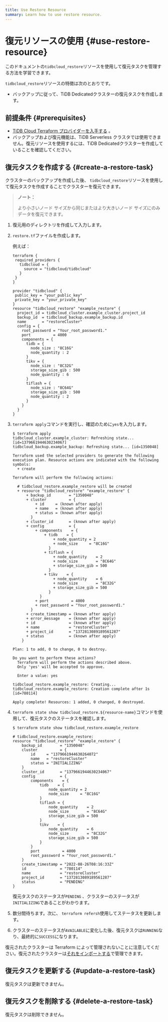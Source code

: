 ```yaml
---
title: Use Restore Resource
summary: Learn how to use restore resource.
---
```


# 復元リソースの使用 {#use-restore-resource}

このドキュメントの`tidbcloud_restore`リソースを使用して復元タスクを管理する方法を学習できます。

`tidbcloud_restore`リソースの特徴は次のとおりです。

-   バックアップに従って、TiDB Dedicatedクラスターの復元タスクを作成します。

## 前提条件 {#prerequisites}

-   [<a href="/tidb-cloud/terraform-get-tidbcloud-provider.md">TiDB Cloud Terraform プロバイダーを入手する</a>](/tidb-cloud/terraform-get-tidbcloud-provider.md) 。
-   バックアップおよび復元機能は、TiDB Serverless クラスタでは使用できません。復元リソースを使用するには、TiDB Dedicatedクラスターを作成していることを確認してください。

## 復元タスクを作成する {#create-a-restore-task}

クラスターのバックアップを作成した後、 `tidbcloud_restore`リソースを使用して復元タスクを作成することでクラスターを復元できます。

> **ノート：**
>
> より小さいノード サイズから同じまたはより大きいノード サイズにのみデータを復元できます。

1.  復元用のディレクトリを作成して入力します。

2.  `restore.tf`ファイルを作成します。

    例えば：

    ```
    terraform {
     required_providers {
       tidbcloud = {
         source = "tidbcloud/tidbcloud"
       }
     }
    }

    provider "tidbcloud" {
     public_key = "your_public_key"
     private_key = "your_private_key"
    }
    resource "tidbcloud_restore" "example_restore" {
      project_id = tidbcloud_cluster.example_cluster.project_id
      backup_id  = tidbcloud_backup.example_backup.id
      name       = "restoreCluster"
      config = {
        root_password = "Your_root_password1."
        port          = 4000
        components = {
          tidb = {
            node_size : "8C16G"
            node_quantity : 2
          }
          tikv = {
            node_size : "8C32G"
            storage_size_gib : 500
            node_quantity : 6
          }
          tiflash = {
            node_size : "8C64G"
            storage_size_gib : 500
            node_quantity : 2
          }
        }
      }
    }
    ```

3.  `terraform apply`コマンドを実行し、確認のために`yes`を入力します。

    ```
    $ terraform apply
    tidbcloud_cluster.example_cluster: Refreshing state... [id=1379661944630234067]
    tidbcloud_backup.example_backup: Refreshing state... [id=1350048]

    Terraform used the selected providers to generate the following execution plan. Resource actions are indicated with the following symbols:
      + create

    Terraform will perform the following actions:

      # tidbcloud_restore.example_restore will be created
      + resource "tidbcloud_restore" "example_restore" {
          + backup_id        = "1350048"
          + cluster          = {
              + id     = (known after apply)
              + name   = (known after apply)
              + status = (known after apply)
            }
          + cluster_id       = (known after apply)
          + config           = {
              + components    = {
                  + tidb    = {
                      + node_quantity = 2
                      + node_size     = "8C16G"
                    }
                  + tiflash = {
                      + node_quantity    = 2
                      + node_size        = "8C64G"
                      + storage_size_gib = 500
                    }
                  + tikv    = {
                      + node_quantity    = 6
                      + node_size        = "8C32G"
                      + storage_size_gib = 500
                    }
                }
              + port          = 4000
              + root_password = "Your_root_password1."
            }
          + create_timestamp = (known after apply)
          + error_message    = (known after apply)
          + id               = (known after apply)
          + name             = "restoreCluster"
          + project_id       = "1372813089189561287"
          + status           = (known after apply)
        }

    Plan: 1 to add, 0 to change, 0 to destroy.

    Do you want to perform these actions?
      Terraform will perform the actions described above.
      Only 'yes' will be accepted to approve.

      Enter a value: yes

    tidbcloud_restore.example_restore: Creating...
    tidbcloud_restore.example_restore: Creation complete after 1s [id=780114]

    Apply complete! Resources: 1 added, 0 changed, 0 destroyed.
    ```

4.  `terraform state show tidbcloud_restore.${resource-name}`コマンドを使用して、復元タスクのステータスを確認します。

    ```
    $ terraform state show tidbcloud_restore.example_restore

    # tidbcloud_restore.example_restore:
    resource "tidbcloud_restore" "example_restore" {
        backup_id        = "1350048"
        cluster          = {
            id     = "1379661944630264072"
            name   = "restoreCluster"
            status = "INITIALIZING"
        }
        cluster_id       = "1379661944630234067"
        config           = {
            components    = {
                tidb    = {
                    node_quantity = 2
                    node_size     = "8C16G"
                }
                tiflash = {
                    node_quantity    = 2
                    node_size        = "8C64G"
                    storage_size_gib = 500
                }
                tikv    = {
                    node_quantity    = 6
                    node_size        = "8C32G"
                    storage_size_gib = 500
                }
            }
            port          = 4000
            root_password = "Your_root_password1."
        }
        create_timestamp = "2022-08-26T08:16:33Z"
        id               = "780114"
        name             = "restoreCluster"
        project_id       = "1372813089189561287"
        status           = "PENDING"
    }
    ```

    復元タスクのステータスが`PENDING` 、クラスターのステータスが`INITIALIZING`であることがわかります。

5.  数分間待ちます。次に、 `terraform refersh`使用してステータスを更新します。

6.  クラスターのステータスが`AVAILABLE`に変化した後、復元タスクは`RUNNING`なり、最終的に`SUCCESS`になります。

復元されたクラスターは Terraform によって管理されないことに注意してください。復元されたクラスターは[<a href="/tidb-cloud/terraform-use-cluster-resource.md#import-a-cluster">それをインポートする</a>](/tidb-cloud/terraform-use-cluster-resource.md#import-a-cluster)で管理できます。

## 復元タスクを更新する {#update-a-restore-task}

復元タスクは更新できません。

## 復元タスクを削除する {#delete-a-restore-task}

復元タスクは削除できません。

